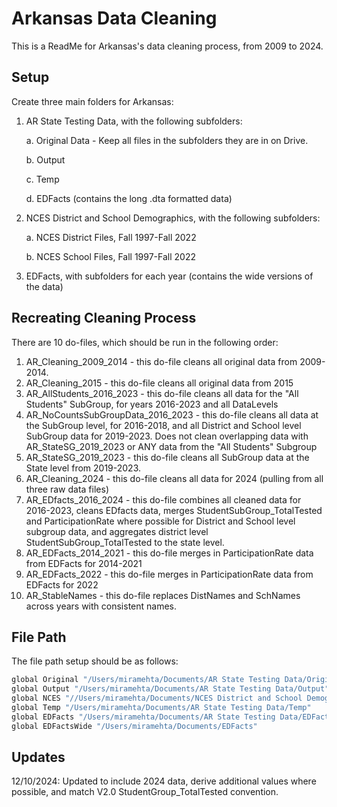 
# Arkansas Data Cleaning
This is a ReadMe for Arkansas's data cleaning process, from 2009 to 2024.

## Setup
Create three main folders for Arkansas:
1. AR State Testing Data, with the following subfolders:
   
    a. Original Data - Keep all files in the subfolders they are in on Drive.
   
    b. Output
   
    c. Temp
   
    d. EDFacts (contains the long .dta formatted data)
   
2. NCES District and School Demographics, with the following subfolders:
   
    a. NCES District Files, Fall 1997-Fall 2022
   
    b. NCES School Files, Fall 1997-Fall 2022
   
3. EDFacts, with subfolders for each year (contains the wide versions of the data)

## Recreating Cleaning Process
There are 10 do-files, which should be run in the following order:

1. AR_Cleaning_2009_2014 - this do-file cleans all original data from 2009-2014.
2. AR_Cleaning_2015 - this do-file cleans all original data from 2015
3. AR_AllStudents_2016_2023 - this do-file cleans all data for the "All Students" SubGroup, for years 2016-2023 and all DataLevels
4. AR_NoCountsSubGroupData_2016_2023 - this do-file cleans all data at the SubGroup level, for 2016-2018, and all District and School level SubGroup data for 2019-2023. Does not clean overlapping data with AR_StateSG_2019_2023 or ANY data from the "All Students" Subgroup
5. AR_StateSG_2019_2023 - this do-file cleans all SubGroup data at the State level from 2019-2023.
6. AR_Cleaning_2024 - this do-file cleans all data for 2024 (pulling from all three raw data files)
7. AR_EDfacts_2016_2024 - this do-file combines all cleaned data for 2016-2023, cleans EDfacts data, merges StudentSubGroup_TotalTested and ParticipationRate where possible for District and School level subgroup data, and aggregates district level StudentSubGroup_TotalTested to the state level.
8. AR_EDFacts_2014_2021 - this do-file merges in ParticipationRate data from EDFacts for 2014-2021
9. AR_EDFacts_2022 - this do-file merges in ParticipationRate data from EDFacts for 2022
10. AR_StableNames - this do-file replaces DistNames and SchNames across years with consistent names.

## File Path

The file path setup should be as follows:

```bash
global Original "/Users/miramehta/Documents/AR State Testing Data/Original Data"
global Output "/Users/miramehta/Documents/AR State Testing Data/Output"
global NCES "//Users/miramehta/Documents/NCES District and School Demographics"
global Temp "/Users/miramehta/Documents/AR State Testing Data/Temp"
global EDFacts "/Users/miramehta/Documents/AR State Testing Data/EDFacts"
global EDFactsWide "/Users/miramehta/Documents/EDFacts"
```

## Updates
12/10/2024: Updated to include 2024 data, derive additional values where possible,
and match V2.0 StudentGroup_TotalTested convention.
